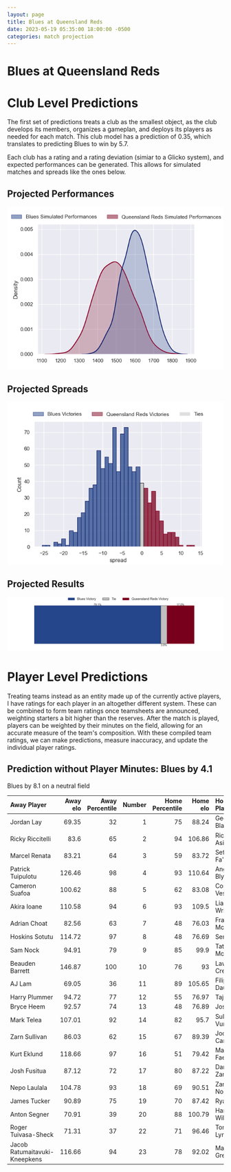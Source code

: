 ```yaml
---  
layout: page  
title: Blues at Queensland Reds  
date: 2023-05-19 05:35:00 18:00:00 -0500  
categories: match projection  
---
```

# Blues at Queensland Reds

# Club Level Predictions


The first set of predictions treats a club as the smallest object, as the club develops its members, organizes a gameplan, and deploys its players as needed for each match. This club model has a prediction of 0.35, which translates to predicting Blues to win by 5.7.

Each club has a rating and a rating deviation (simiar to a Glicko system), and expected performances can be generated. This allows for simulated matches and spreads like the ones below.
## Projected Performances


![Projected Performances](plots/performances_2023-05-19-QueenslandReds-Blues.png)
## Projected Spreads


![Projected Spreads](plots/spreads_2023-05-19-QueenslandReds-Blues.png)
## Projected Results


![Projected Results](plots/resultbar_2023-05-19-QueenslandReds-Blues.png)
# Player Level Predictions


Treating teams instead as an entity made up of the currently active players, I have ratings for each player in an altogether different system. These can be combined to form team ratings once teamsheets are announced, weighting starters a bit higher than the reserves. After the match is played, players can be weighted by their minutes on the field, allowing for an accurate measure of the team's composition. With these compiled team ratings, we can make predictions, measure inaccuracy, and update the individual player ratings.
## Prediction without Player Minutes: Blues by 4.1


Blues by 8.1 on a neutral field



| Away Player                   |   Away elo |   Away Percentile |   Number |   Home Percentile |   Home elo | Home Player      |
|:------------------------------|-----------:|------------------:|---------:|------------------:|-----------:|:-----------------|
| Jordan Lay                    |      69.35 |                32 |        1 |                75 |      88.24 | George Blake     |
| Ricky Riccitelli              |      83.6  |                65 |        2 |                94 |     106.86 | Richie Asiata    |
| Marcel Renata                 |      83.21 |                64 |        3 |                59 |      83.72 | Sef Fa'agase     |
| Patrick Tuipulotu             |     126.46 |                98 |        4 |                93 |     110.64 | Angus Blyth      |
| Cameron Suafoa                |     100.62 |                88 |        5 |                62 |      83.08 | Connor Vest      |
| Akira Ioane                   |     110.58 |                94 |        6 |                93 |     109.5  | Liam Wright      |
| Adrian Choat                  |      82.56 |                63 |        7 |                48 |      76.03 | Fraser McReight  |
| Hoskins Sotutu                |     114.72 |                97 |        8 |                48 |      76.69 | Seru Uru         |
| Sam Nock                      |      94.91 |                79 |        9 |                85 |      99.9  | Tate McDermott   |
| Beauden Barrett               |     146.87 |               100 |       10 |                76 |      93    | Lawson Creighton |
| AJ Lam                        |      69.05 |                36 |       11 |                89 |     105.65 | Filipo Daugunu   |
| Harry Plummer                 |      94.72 |                77 |       12 |                55 |      76.97 | Taj Annan        |
| Bryce Heem                    |      92.57 |                74 |       13 |                48 |      76.89 | Josh Flook       |
| Mark Telea                    |     107.01 |                92 |       14 |                82 |      95.7  | Suliasi Vunivalu |
| Zarn Sullivan                 |      86.03 |                62 |       15 |                67 |      89.39 | Jock Campbell    |
| Kurt Eklund                   |     118.66 |                97 |       16 |                51 |      79.42 | Matt Faessler    |
| Josh Fusitua                  |      87.12 |                72 |       17 |                80 |      87.22 | Dane Zander      |
| Nepo Laulala                  |     104.78 |                93 |       18 |                69 |      90.51 | Zane Nonggorr    |
| James Tucker                  |      90.89 |                75 |       19 |                70 |      87.42 | Ryan Smith       |
| Anton Segner                  |      70.91 |                39 |       20 |                88 |     100.79 | Harry Wilson     |
| Roger Tuivasa-Sheck           |      71.31 |                37 |       22 |                71 |      96.46 | Tom Lynagh       |
| Jacob Ratumaitavuki-Kneepkens |     116.66 |                94 |       23 |                78 |      92.02 | Mac Grealy       |

